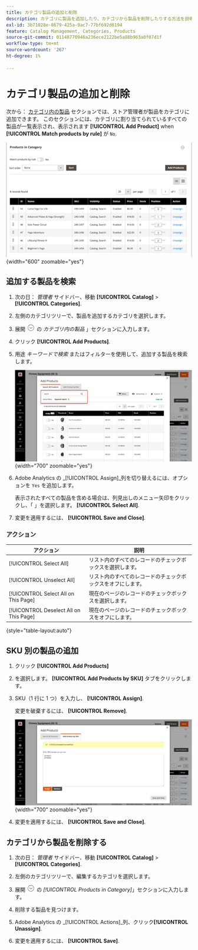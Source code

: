 ```yaml
---
title: カテゴリ製品の追加と削除
description: カテゴリに製品を追加したり、カテゴリから製品を削除したりする方法を説明します。
exl-id: 3b71028e-8679-425a-9ac7-77bf692d0194
feature: Catalog Management, Categories, Products
source-git-commit: 01148770946a236ece2122be5a88b963a0f07d1f
workflow-type: tm+mt
source-wordcount: '267'
ht-degree: 1%

---
```


# カテゴリ製品の追加と削除

次から： [カテゴリ内の製品](categories-product-assignments.md) セクションでは、ストア管理者が製品をカテゴリに追加できます。 このセクションには、カテゴリに割り当てられているすべての製品が一覧表示され、表示されます **[!UICONTROL Add Product]** when **[!UICONTROL Match products by rule]** が `No`.

![「カテゴリ内の製品」セクション](./assets/category-products-in-category.png){width="600" zoomable="yes"}

## 追加する製品を検索

1. 次の日： _管理者_ サイドバー、移動 **[!UICONTROL Catalog]** > **[!UICONTROL Categories]**.

1. 左側のカテゴリツリーで、製品を追加するカテゴリを選択します。

1. 展開 ![拡張セレクター](../assets/icon-display-expand.png) の _カテゴリ内の製品_ 」セクションに入力します。

1. クリック **[!UICONTROL Add Products]**.

1. 用途 _キーワードで検索_ またはフィルターを使用して、追加する製品を検索します。

   ![「すべての製品を検索」タブ](./assets/search-all-product.png){width="700" zoomable="yes"}

1. Adobe Analytics の _[!UICONTROL Assign]_列を切り替えるには、オプションを `Yes` を追加します。

   表示されたすべての製品を含める場合は、列見出しのメニュー矢印をクリックし、「 」を選択します。 **[!UICONTROL Select All]**.

1. 変更を適用するには、 **[!UICONTROL Save and Close]**.

### アクション

| アクション | 説明 |
|--- |--- |
| [!UICONTROL Select All] | リスト内のすべてのレコードのチェックボックスを選択します。 |
| [!UICONTROL Unselect All] | リスト内のすべてのレコードのチェックボックスをオフにします。 |
| [!UICONTROL Select All on This Page] | 現在のページのレコードのチェックボックスを選択します。 |
| [!UICONTROL Deselect All on This Page] | 現在のページのレコードのチェックボックスをオフにします。 |

{style="table-layout:auto"}

## SKU 別の製品の追加

1. クリック **[!UICONTROL Add Products]**

1. を選択します。 **[!UICONTROL Add Products by SKU]** タブをクリックします。

1. SKU（1 行に 1 つ）を入力し、 **[!UICONTROL Assign]**.

   変更を破棄するには、 **[!UICONTROL Remove]**.

   ![「SKU 別に製品を追加」タブ](./assets/add-product-by-sku.png){width="700" zoomable="yes"}

1. 変更を適用するには、 **[!UICONTROL Save and Close]**.

## カテゴリから製品を削除する

1. 次の日： _管理者_ サイドバー、移動 **[!UICONTROL Catalog]** > **[!UICONTROL Categories]**.

1. 左側のカテゴリツリーで、編集するカテゴリを選択します。

1. 展開 ![拡張セレクター](../assets/icon-display-expand.png) の _[!UICONTROL Products in Category]_」セクションに入力します。

1. 削除する製品を見つけます。

1. Adobe Analytics の _[!UICONTROL Actions]_列、クリック&#x200B;**[!UICONTROL Unassign]**.

1. 変更を適用するには、 **[!UICONTROL Save]**.
